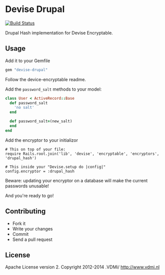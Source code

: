 # Devise Drupal

[![Build Status](https://api.travis-ci.org/jerbob92/devise-drupal.png)](https://travis-ci.org/jerbob92/devise-drupal)

Drupal Hash implementation for Devise Encryptable.

## Usage

Add it to your Gemfile

```ruby
gem "devise-drupal"
```

Follow the device-encryptable readme.

Add the `password_salt` methods to your model:

```ruby
class User < ActiveRecord::Base
  def password_salt
    'no salt'
  end

  def password_salt=(new_salt)
  end
end
```

Add the encryptor to your initializor

```
# This on top of your file:
require Rails.root.join('lib', 'devise', 'encryptable', 'encryptors', 'drupal_hash')

# This inside your "Devise.setup do |config|"
config.encryptor = :drupal_hash
```

Beware: updating your encryptor on a database will make the current passwords unusable!

And you're ready to go!

## Contributing

* Fork it
* Write your changes
* Commit
* Send a pull request

## License

Apache License version 2. Copyright 2012-2014 .VDMi/ http://www.vdmi.nl

